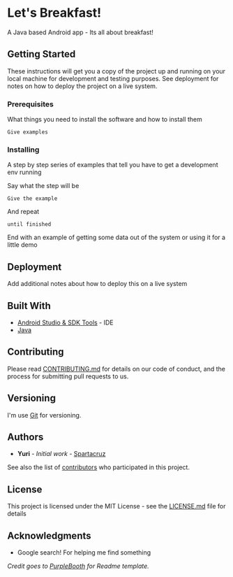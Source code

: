 # Let's Breakfast!

A Java based Android app - Its all about breakfast!

## Getting Started

These instructions will get you a copy of the project up and running on your local machine for development and testing purposes. See deployment for notes on how to deploy the project on a live system.

### Prerequisites

What things you need to install the software and how to install them

```
Give examples
```

### Installing

A step by step series of examples that tell you have to get a development env running

Say what the step will be

```
Give the example
```

And repeat

```
until finished
```

End with an example of getting some data out of the system or using it for a little demo

## Deployment

Add additional notes about how to deploy this on a live system

## Built With

* [Android Studio & SDK Tools](https://developer.android.com/studio/index.html) - IDE
* [Java](https://www.java.com/)

## Contributing

Please read [CONTRIBUTING.md](https://gist.github.com/PurpleBooth/b24679402957c63ec426) for details on our code of conduct, and the process for submitting pull requests to us.

## Versioning

I'm use [Git](https://git-scm.com/) for versioning.

## Authors

* **Yuri** - *Initial work* - [Spartacruz](https://github.com/spartacruz)

See also the list of [contributors](https://github.com/your/project/contributors) who participated in this project.

## License

This project is licensed under the MIT License - see the [LICENSE.md](LICENSE.md) file for details

## Acknowledgments

* Google search! For helping me find something


*Credit goes to [PurpleBooth](https://gist.github.com/PurpleBooth/109311bb0361f32d87a2) for Readme template.*